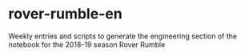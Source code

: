 # rover-rumble-en
Weekly entries and scripts to generate the engineering section of the notebook for the 2018-19 season Rover Rumble
